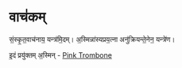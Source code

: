 # वाच॑कम्

सं॒स्कृ॒त॒वाच॑नाय॒ यन्त्र॑मि॒दम्। अ॒स्मिन्ना॑स्यप्रय॒त्ना अनु॑क्रियन्ते॒नेन॒ यन्त्रे॑ण।

इ॒दं प्रयु॑क्तम् अ॒स्मिन् - [Pink Trombone](https://dood.al/pinktrombone)
